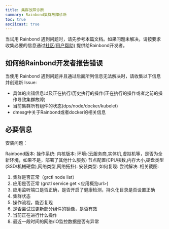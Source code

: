 ```yaml
---
title: 集群故障诊断
summary: Rainbond集群故障诊断
toc: true
asciicast: true
---
```


当试用 Rainbond 遇到问题时，请先参考本篇文档。如果问题未解决，请按要求收集必要的信息通过[社区(用户帮助)](https://t.goodrain.com/) 提供给Rainbond开发者。

## 如何给Rainbond开发者报告错误

当使用 Rainbond 遇到问题并且通过后面所列信息无法解决时，请收集以下信息并创建新 Issue:

- 具体的出错信息以及正在执行/历史执行的操作(正在执行的操作或者之前的操作导致集群故障)
- 当前集群所有组件的状态(dps/node/docker/kubelet)
- dmesg中关于Rainbond或者docker的相关信息

## 必要信息

安装问题：

Rainbond版本:
操作系统:
内核版本:
环境:(云服务商,实体机,虚拟机等，是否为全新环境，如果不是，部署了其他什么服务)
节点配置(CPU核数,内存大小,硬盘类型(SSD/机械硬盘),网络类型,网络拓扑):
安装类型:
如何复现:
尝试解决: 
相关截图:


1. 集群是否正常（grctl node list）
2. 应用是否正常  (grctl service get <应用概览url>)
3. 应用监听端口是否正确，是否开启了健康检测，持久化目录是否设置正确
4. 集群状态
5. 操作流程，能否复现
6. 是否尝试过更新部分组件的镜像，是否有效
7. 当前正在进行什么操作
8. 最近一段时间的网络/IO监控数据是否有异常

